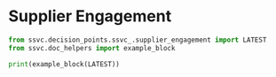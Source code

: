 # Supplier Engagement

```python exec="true" idprefix=""
from ssvc.decision_points.ssvc_.supplier_engagement import LATEST
from ssvc.doc_helpers import example_block

print(example_block(LATEST))
```
